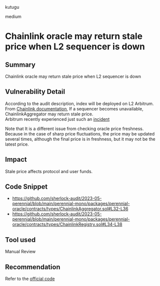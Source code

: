kutugu

medium

# Chainlink oracle may return stale price when L2 sequencer is down

## Summary

Chainlink oracle may return stale price when L2 sequencer is down

## Vulnerability Detail

According to the audit description, index will be deployed on L2 Arbitrum.     
From [Chainlink documentation](https://docs.chain.link/data-feeds/l2-sequencer-feeds), If a sequencer becomes unavailable, ChainlinkAggregator may return stale price.  
Arbitrum recently experienced just such an [incident](https://twitter.com/ArbitrumDevs/status/1667333516441403393)

Note that It is a different issue from checking oracle price freshness.        
Because in the case of sharp price fluctuations, the price may be updated several times, although the final price is in freshness, but it may not be the latest price.     

## Impact

Stale price affects protocol and user funds.   

## Code Snippet

- https://github.com/sherlock-audit/2023-05-perennial/blob/main/perennial-mono/packages/perennial-oracle/contracts/types/ChainlinkAggregator.sol#L32-L36
- https://github.com/sherlock-audit/2023-05-perennial/blob/main/perennial-mono/packages/perennial-oracle/contracts/types/ChainlinkRegistry.sol#L34-L38

## Tool used

Manual Review

## Recommendation

Refer to the [official code](https://docs.chain.link/data-feeds/l2-sequencer-feeds#example-code)
